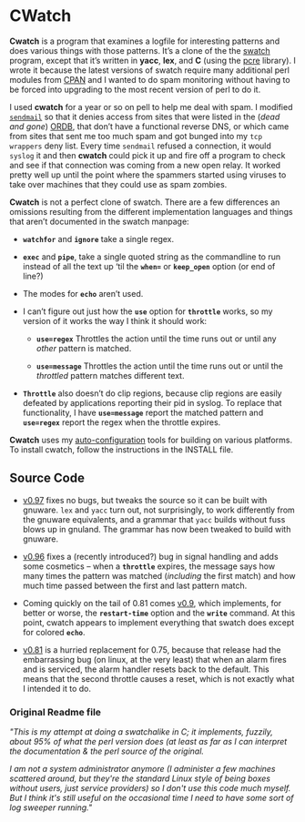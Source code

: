 CWatch
======

**Cwatch** is a program that examines a logfile for interesting patterns and does various things with those patterns. It’s a clone of the the [swatch](http://www.oit.ucsb.edu/~eta/swatch/) program, except that it’s written in **yacc**, **lex**, and **C** (using the [pcre](http://www.pcre.org) library). I wrote it because the latest versions of swatch require many additional perl modules from [CPAN](http://www.cpan.org) and I wanted to do spam monitoring without having to be forced into upgrading to the most recent version of perl to do it.

I used **cwatch** for a year or so on pell to help me deal with spam. I modified [`sendmail`](http://www.sendmail.org) so that it denies access from sites that were listed in the (_dead and gone_) [ORDB](http://www.ordb.org), that don’t have a functional reverse DNS, or which came from sites that sent me too much spam and got bunged into my `tcp wrappers` deny list. Every time `sendmail` refused a connection, it would `syslog` it and then **cwatch** could pick it up and fire off a program to check and see if that connection was coming from a new open relay. It worked pretty well up until the point where the spammers started using viruses to take over machines that they could use as spam zombies.

**Cwatch** is not a perfect clone of swatch. There are a few differences an omissions resulting from the different implementation languages and things that aren’t documented in the swatch manpage:

*   **`watchfor`** and **`ignore`** take a single regex.
*   **`exec`** and **`pipe`**, take a single quoted string as the commandline to run instead of all the text up ‘til the **`when=`** or **`keep_open`** option (or end of line?)
*   The modes for **`echo`** aren’t used.
*   I can’t figure out just how the **`use`** option for **`throttle`** works, so my version of it works the way I think it should work:
    
    *   **`use=regex`** Throttles the action until the time runs out or until any _other_ pattern is matched.
        
    *   **`use=message`** Throttles the action until the time runs out or until the _throttled_ pattern matches different text.
        
*   **`Throttle`** also doesn’t do clip regions, because clip regions are easily defeated by applications reporting their pid in syslog. To replace that functionality, I have **`use=message`** report the matched pattern and **`use=regex`** report the regex when the throttle expires.
    

**Cwatch** uses my [auto-configuration](https://www.pell.portland.or.us/~orc/Code/configure/) tools for building on various platforms. To install cwatch, follow the instructions in the INSTALL file.

Source Code
-----------

*   [v0.97](cwatch-0.97.tar.gz) fixes no bugs, but tweaks the source so it can be built with gnuware. `lex` and `yacc` turn out, not surprisingly, to work differently from the gnuware equivalents, and a grammar that `yacc` builds without fuss blows up in gnuland. The grammar has now been tweaked to build with gnuware.
    
*   [v0.96](cwatch-0.96.tar.gz) fixes a (recently introduced?) bug in signal handling and adds some cosmetics – when a **`throttle`** expires, the message says how many times the pattern was matched (_including_ the first match) and how much time passed between the first and last pattern match.
    
*   Coming quickly on the tail of 0.81 comes [v0.9](cwatch-0.9.tar.gz), which implements, for better or worse, the **`restart-time`** option and the **`write`** command. At this point, cwatch appears to implement everything that swatch does except for colored **`echo`**.
    
*   [v0.81](cwatch-0.81.tar.gz) is a hurried replacement for 0.75, because that release had the embarrassing bug (on linux, at the very least) that when an alarm fires and is serviced, the alarm handler resets back to the default. This means that the second throttle causes a reset, which is not exactly what I intended it to do.


### Original Readme file

_"This is my attempt at doing a swatchalike in C; it implements, fuzzily,
about 95% of what the perl version does (at least as far as I can
interpret the documentation & the perl source of the original._

_I am not a system administrator anymore (I administer a few machines
scattered around, but they're the standard Linux style of being boxes
without users, just service providers) so I don't use this code much
myself.  But I think it's still useful on the occasional time I need to
have some sort of log sweeper running."_
